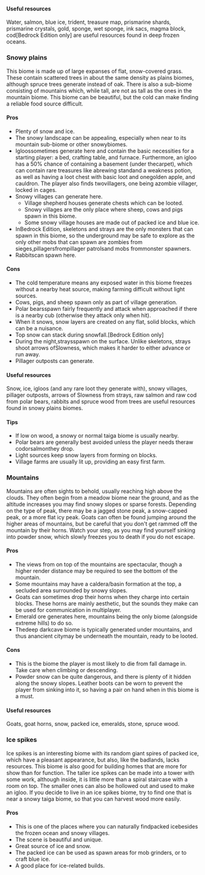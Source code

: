 #### Useful resources
Water, salmon, blue ice, trident, treasure map, prismarine shards, prismarine crystals, gold, sponge, wet sponge, ink sacs, magma block, cod‌[Bedrock Edition  only] are useful resources found in deep frozen oceans.

### Snowy plains
This biome is made up of large expanses of flat, snow-covered grass. These contain scattered trees in about the same density as plains biomes, although spruce trees generate instead of oak. There is also a sub-biome consisting of mountains which, while tall, are not as tall as the ones in the mountain biome. This biome can be beautiful, but the cold can make finding a reliable food source difficult.

#### Pros
- Plenty of snow and ice.
- The snowy landscape can be appealing, especially when near to its mountain sub-biome or other snowybiomes.
- Igloossometimes generate here and contain the basic necessities for a starting player: a bed, crafting table, and furnace. Furthermore, an igloo has a 50% chance of containing a basement (under thecarpet), which can contain rare treasures like abrewing standand a weakness potion, as well as having a loot chest with basic loot and onegolden apple, and cauldron. The player also finds twovillagers, one being azombie villager, locked in cages.
- Snowy villages can generate here.
	- Village shepherd houses generate chests which can be looted.
	- Snowy villages are the only place where sheep, cows and pigs spawn in this biome.
	- Some snowy village houses are made out of packed ice and blue ice.
- InBedrock Edition, skeletons and strays are the only monsters that can spawn in this biome, so the underground may be safe to explore as the only other mobs that can spawn are zombies from sieges,pillagersfrompillager patrolsand mobs frommonster spawners.
- Rabbitscan spawn here.

#### Cons
- The cold temperature means any exposed water in this biome freezes without a nearby heat source, making farming difficult without light sources.
- Cows, pigs, and sheep spawn only as part of village generation.
- Polar bearsspawn fairly frequently and attack when approached if there is a nearby cub (otherwise they attack only when hit).
- When it snows, snow layers are created on any flat, solid blocks, which can be a nuisance.
- Top snow can stack during snowfall.‌[Bedrock Edition  only]
- During the night,straysspawn on the surface. Unlike skeletons, strays shoot arrows ofSlowness, which makes it harder to either advance or run away.
- Pillager outposts can generate.

#### Useful resources
Snow, ice, igloos (and any rare loot they generate with), snowy villages, pillager outposts, arrows of Slowness from strays, raw salmon and raw cod from polar bears, rabbits and spruce wood from trees are useful resources found in snowy plains biomes.

#### Tips
- If low on wood, a snowy or normal taiga biome is usually nearby.
- Polar bears are generally best avoided unless the player needs theraw codorsalmonthey drop.
- Light sources keep snow layers from forming on blocks.
- Village farms are usually lit up, providing an easy first farm.

### Mountains
Mountains are often sights to behold, usually reaching high above the clouds. They often begin from a meadow biome near the ground, and as the altitude increases you may find snowy slopes or sparse forests. Depending on the type of peak, there may be a jagged stone peak, a snow-capped peak, or a more flat icy peak. Goats can often be found jumping around the higher areas of mountains, but be careful that you don't get rammed off the mountain by their horns. Watch your step, as you may find yourself sinking into powder snow, which slowly freezes you to death if you do not escape. 

#### Pros
- The views from on top of the mountains are spectacular, though a higher render distance may be required to see the bottom of the mountain.
- Some mountains may have a caldera/basin formation at the top, a secluded area surrounded by snowy slopes.
- Goats can sometimes drop their horns when they charge into certain blocks. These horns are mainly aesthetic, but the sounds they make can be used for communication in multiplayer.
- Emerald ore generates here, mountains being the only biome (alongside extreme hills) to do so.
- Thedeep darkcave biome is typically generated under mountains, and thus anancient citymay be underneath the mountain, ready to be looted.

#### Cons
- This is the biome the player is most likely to die from fall damage in. Take care when climbing or descending.
- Powder snow can be quite dangerous, and there is plenty of it hidden along the snowy slopes. Leather boots can be worn to prevent the player from sinking into it, so having a pair on hand when in this biome is a must.

#### Useful resources
Goats, goat horns, snow, packed ice, emeralds, stone, spruce wood.

### Ice spikes
Ice spikes is an interesting biome with its random giant spires of packed ice, which have a pleasant appearance, but also, like the badlands, lacks resources. This biome is also good for building homes that are more for show than for function. The taller ice spikes can be made into a tower with some work, although inside, it is little more than a spiral staircase with a room on top. The smaller ones can also be hollowed out and used to make an igloo. If you decide to live in an ice spikes biome, try to find one that is near a snowy taiga biome, so that you can harvest wood more easily.

#### Pros
- This is one of the places where you can naturally findpacked icebesides the frozen ocean and snowy villages.
- The scene is beautiful and unique.
- Great source of ice and snow.
- The packed ice can be used as spawn areas for mob grinders, or to craft blue ice.
- A good place for ice-related builds.

